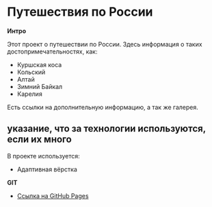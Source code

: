 # Путешествия по России

**Интро**

Этот проект о путешествии по России.
Здесь информация о таких достопримечательностях, как:

- Куршская коса
- Кольский
- Алтай
- Зимний Байкал
- Карелия

Есть ссылки на дополнительную информацию, а так же галерея.

## указание, что за технологии используются, если их много

В проекте используется:

- Адаптивная вёрстка

**GIT**

- [Ссылка на GitHub Pages]()
